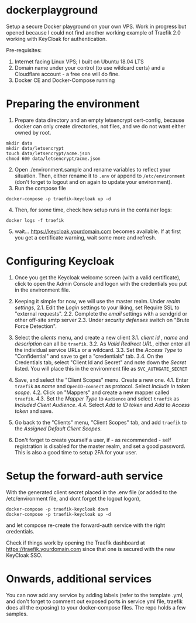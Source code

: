 # dockerplayground
Setup a secure Docker playground on your own VPS. Work in progress but opened because I could not find another working example of Traefik 2.0 working with KeyCloak for authentication.

Pre-requisites:
1. Internet facing Linux VPS; I built on Ubuntu 18.04 LTS
2. Domain name under your control (to use wildcard certs) and a Cloudflare account - a free one will do fine.
3. Docker CE and Docker-Compose running

# Preparing the environment
1. Prepare data directory and an empty letsencrypt cert-config, because docker can only create directories, not files, and we do not want either owned by root.
```
mkdir data
mkdir data/letsencrypt
touch data/letsencrypt/acme.json
chmod 600 data/letsencrypt/acme.json
```

2. Open ./environment.sample and rename variables to reflect your situation. Then, either rename it to `.env` or append to `/etc/environment` (don't forget to logout and on again to update your environment).
3. Run the compose file
```
docker-compose -p traefik-keycloak up -d
```
4. Then, for some time, check how setup runs in the container logs:
```
docker logs -f traefik
```
5. wait... https://keycloak.yourdomain.com becomes available. If at first you get a certificate warning, wait some more and refresh.

# Configuring Keycloak

1. Once you get the Keycloak welcome screen (with a valid certificate), click to open the Admin Console and logon with the credentials you put in the environment file.

2. Keeping it simple for now, we will use the master realm. Under *realm settings*, 
2.1. Edit the *Login* settings to your liking, set Require SSL to "external requests".
2.2. Complete the *email* settings with a sendgrid or other off-site smtp server
2.3. Under *security defenses* switch on "Brute Force Detection".
3. Select the *clients* menu, and create a new client
3.1. *client id* , *name* and *description* can all be `traefik`.
3.2. As *Valid Redirect URL*, either enter all the individual service URLs or a wildcard. 
3.3. Set the *Access Type* to "Confidential" and save to get a "credentials" tab.
3.4. On the Credentials tab, select "Client Id and Secret" and note down the *Secret* listed. You will place this in the environment file as `SVC_AUTHGATE_SECRET`
4. Save, and select the "Client Scopes" menu. Create a new one.
4.1. Enter `traefik` as *name* and `OpenID-connect` as protocol. Select *Include in token scope*.
4.2. Click on "Mappers" and create a new mapper called `traefik`.
4.3. Set the *Mapper Type* to `Audience` and select `traefik` as *Included Client Audience*.
4.4. Select *Add to ID token* and *Add to Access token* and save.
5. Go back to the "Clients" menu, "Client Scopes" tab, and add `traefik` to the *Assigned Default Client Scopes*.
6. Don't forget to create yourself a user, if - as recommended - self registration is disabled for the master realm, and set a good password. This is also a good time to setup 2FA for your user.

# Setup the forward-auth service

With the generated client secret placed in the .env file (or added to the /etc/environment file, and dont forget the logout logon),
```
docker-compose -p traefik-keycloak down
docker-compose -p traefik-keycloak up -d
```
and let compose re-create the forward-auth service with the right credentials.

Check if things work by opening the Traefik dashboard at https://traefik.yourdomain.com since that one is secured with the new KeyCloak SSO.

# Onwards, additional services
You can now add any service by adding labels (refer to the template .yml, and don't forget to comment out exposed ports in service yml file, traefik does all the exposing) to your docker-compose files. The repo holds a few samples.
